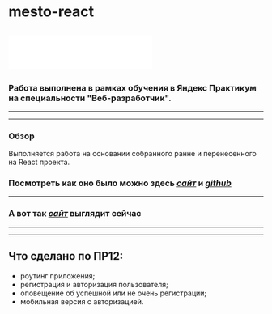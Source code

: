 # mesto-react 
## ![Место](./src/images/logo.svg)

### Работа выполнена в рамках обучения в **Яндекс Практикум** на специальности **"Веб-разработчик"**.
---
---

### Обзор

Выполняется работа на основании собранного ранне и перенесенного на React проекта.

### **Посмотреть как оно было можно здесь [*сайт*](https://mesto-react.valerkamade.ru/) и [*github*](https://github.com/Valerkamade/mesto-react)**
---
### **А вот так [*сайт*](https://react-mesto-auth.valerkamade.ru/) выглядит сейчас**
---
---
## Что сделано по ПР12:
* роутинг приложения;
* регистрация и авторизация пользователя;
* оповещение об успешной или не очень регистрации;
* мобильная версия с авторизацией.


